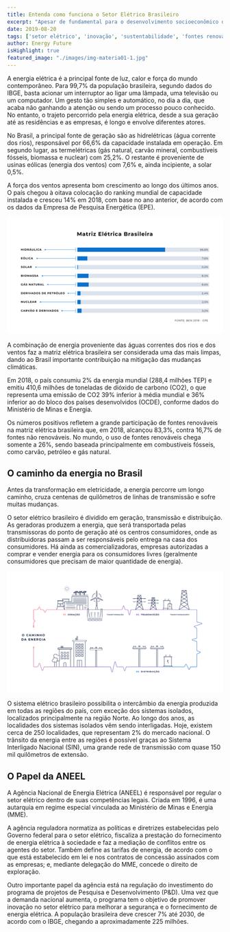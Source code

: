 ```yaml
---
title: Entenda como funciona o Setor Elétrico Brasileiro
excerpt: "Apesar de fundamental para o desenvolvimento socioeconômico do país, o sistema elétrico brasileiro ainda é desconhecido para boa parte da população."
date: 2019-08-20
tags: ['setor elétrico', 'inovação', 'sustentabilidade', 'fontes renováveis', 'tecnologias', 'aneel']
author: Energy Future
isHighlight: true
featured_image: "./images/img-materia01-1.jpg"
---
```


A energia elétrica é a principal fonte de luz, calor e força do mundo contemporâneo. Para 99,7% da população brasileira, segundo dados do IBGE, basta acionar um interruptor ao ligar uma lâmpada, uma televisão ou um computador. Um gesto tão simples e automático, no dia a dia, que acaba não ganhando a atenção ou sendo um processo pouco conhecido. No entanto, o trajeto percorrido pela energia elétrica, desde a sua geração até as residências e as empresas, é longo e envolve diferentes atores.

No Brasil, a principal fonte de geração são as hidrelétricas (água corrente dos rios), responsável por 66,6% da capacidade instalada em operação. Em segundo lugar, as termelétricas (gás natural, carvão mineral, combustíveis fósseis, biomassa e nuclear) com 25,2%. O restante é proveniente de usinas eólicas (energia dos ventos) com 7,6% e, ainda incipiente, a solar 0,5%.

A força dos ventos apresenta bom crescimento ao longo dos últimos anos. O país chegou à oitava colocação do ranking mundial de capacidade instalada e cresceu 14% em 2018, com base no ano anterior, de acordo com os dados da Empresa de Pesquisa Energética (EPE).

![Imagem Matriz Elétrica](./images/img-materia01-2.jpg)

A combinação de energia proveniente das águas correntes dos rios e dos ventos faz a matriz elétrica brasileira ser considerada uma das mais limpas, dando ao Brasil importante contribuição na mitigação das mudanças climáticas.

Em 2018, o país consumiu 2% da energia mundial (288,4 milhões TEP) e emitiu 410,6 milhões de toneladas de dióxido de carbono (CO2), o que representa uma emissão de CO2 39% inferior à média mundial e 36% inferior ao do bloco dos países desenvolvidos (OCDE), conforme dados do Ministério de Minas e Energia.

Os números positivos refletem a grande participação de fontes renováveis  na matriz elétrica brasileira que, em 2018, alcançou 83,3%, contra 16,7% de fontes não renováveis. No mundo, o uso de fontes renováveis chega somente a 26%, sendo baseada principalmente em combustíveis fósseis, como carvão, petróleo e gás natural.

## O caminho da energia no Brasil

Antes da transformação em eletricidade, a energia percorre um longo caminho,
cruza centenas de quilômetros de linhas de transmissão e sofre muitas mudanças.

O setor elétrico brasileiro é dividido em geração, transmissão e distribuição. As geradoras produzem a energia, que será transportada pelas transmissoras do ponto de geração até os centros consumidores, onde as distribuidoras passam a ser responsáveis pelo entrega na casa dos consumidores. Há ainda as comercializadoras, empresas autorizadas a comprar e vender
energia para os consumidores livres (geralmente consumidores que precisam de maior quantidade de energia).

![Imagem Caminhos da Energia](./images/img-materia01-3.jpg)

O sistema elétrico brasileiro possibilita o intercâmbio da energia produzida em todas as regiões do país, com exceção dos sistemas isolados, localizados principalmente na região Norte. Ao longo dos anos, as localidades dos sistemas isolados vêm sendo interligadas. Hoje, existem cerca de 250 localidades, que representam 2% do mercado nacional. O trânsito da energia entre as regiões é possível graças ao Sistema Interligado Nacional (SIN), uma grande rede de transmissão com quase 150 mil quilômetros de extensão.

## O Papel da ANEEL

A Agência Nacional de Energia Elétrica (ANEEL) é responsável por regular o setor elétrico dentro de suas competências legais. Criada em 1996, é uma autarquia em regime especial vinculada ao Ministério de Minas e Energia (MME).

A agência reguladora normatiza as políticas e diretrizes estabelecidas pelo Governo federal para o setor elétrico, fiscaliza a prestação do fornecimento de energia elétrica à sociedade e faz a mediação de conflitos entre os agentes do setor. Também define as tarifas de energia, de acordo com o que está estabelecido em lei e nos contratos de concessão assinados com as empresas; e, mediante delegação do MME, concede o direito de exploração.

Outro importante papel da agência está na regulação do investimento do programa de projetos de Pesquisa e Desenvolvimento (P&amp;D). Uma vez que a demanda nacional aumenta, o programa tem o objetivo de promover inovação no setor elétrico para melhorar a segurança e o fornecimento de energia elétrica. A população brasileira deve crescer 7% até 2030, de acordo com o
IBGE, chegando a aproximadamente 225 milhões.